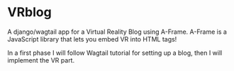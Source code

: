 # VRblog
A django/wagtail app for a Virtual Reality Blog using A-Frame.
A-Frame is a JavaScript library that lets you embed VR into HTML tags!

In a first phase I will follow Wagtail tutorial for setting up a blog, then I will implement the VR part.
